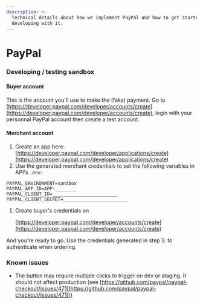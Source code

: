```yaml
---
description: >-
  Technical details about how we implement PayPal and how to get started
  developing with it.
---
```


# PayPal



### Developing / testing sandbox

#### Buyer account

This is the account you'll use to make the \(fake\) payment. Go to [https://developer.paypal.com/developer/accounts/create](https://developer.paypal.com/developer/accounts/create), login with your personnal PayPal account then create a test account.

#### Merchant account

1. Create an app here: [https://developer.paypal.com/developer/applications/create](https://developer.paypal.com/developer/applications/create)
2. Use the generated merchant credentials to set the following variables in API's `.env`:

```text
PAYPAL_ENVIRONMENT=sandbox
PAYPAL_APP_ID=APP-________
PAYPAL_CLIENT_ID=________________________
PAYPAL_CLIENT_SECRET=________________________
```

1. Create buyer's credentials on

   [https://developer.paypal.com/developer/accounts/create](https://developer.paypal.com/developer/accounts/create)

And you're ready to go. Use the credentials generated in step 3. to authenticate when ordering.

### Known issues

* The button may require multiple clicks to trigger on dev or staging. It should not affect production \(see [https://github.com/paypal/paypal-checkout/issues/471](https://github.com/paypal/paypal-checkout/issues/471)\)

